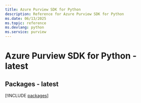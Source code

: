 ```yaml
---
title: Azure Purview SDK for Python
description: Reference for Azure Purview SDK for Python
ms.date: 06/13/2025
ms.topic: reference
ms.devlang: python
ms.service: purview
---
```

# Azure Purview SDK for Python - latest
## Packages - latest
[!INCLUDE [packages](purview-index.md)]